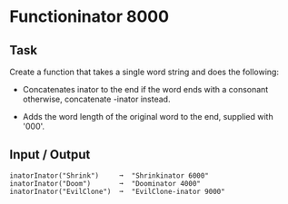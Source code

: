 # Functioninator 8000
## Task
Create a function that takes a single word string and does the following:

* Concatenates inator to the end if the word ends with a consonant otherwise, concatenate -inator instead.

* Adds the word length of the original word to the end, supplied with '000'.

## Input / Output
```
inatorInator("Shrink")     ➞  "Shrinkinator 6000"  
inatorInator("Doom")       ➞  "Doominator 4000"  
inatorInator("EvilClone")  ➞  "EvilClone-inator 9000"  
```

